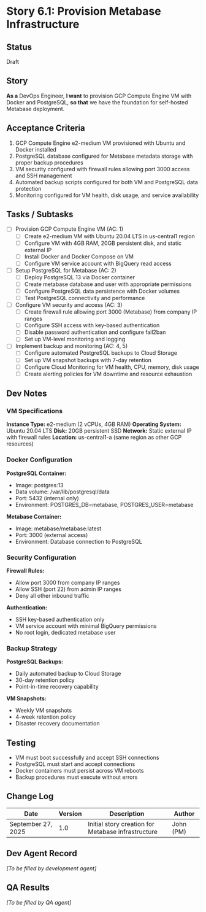 # Story 6.1: Provision Metabase Infrastructure

## Status
Draft

## Story
**As a** DevOps Engineer,
**I want** to provision GCP Compute Engine VM with Docker and PostgreSQL,
**so that** we have the foundation for self-hosted Metabase deployment.

## Acceptance Criteria
1. GCP Compute Engine e2-medium VM provisioned with Ubuntu and Docker installed
2. PostgreSQL database configured for Metabase metadata storage with proper backup procedures
3. VM security configured with firewall rules allowing port 3000 access and SSH management
4. Automated backup scripts configured for both VM and PostgreSQL data protection
5. Monitoring configured for VM health, disk usage, and service availability

## Tasks / Subtasks
- [ ] Provision GCP Compute Engine VM (AC: 1)
  - [ ] Create e2-medium VM with Ubuntu 20.04 LTS in us-central1 region
  - [ ] Configure VM with 4GB RAM, 20GB persistent disk, and static external IP
  - [ ] Install Docker and Docker Compose on VM
  - [ ] Configure VM service account with BigQuery read access

- [ ] Setup PostgreSQL for Metabase (AC: 2)
  - [ ] Deploy PostgreSQL 13 via Docker container
  - [ ] Create metabase database and user with appropriate permissions
  - [ ] Configure PostgreSQL data persistence with Docker volumes
  - [ ] Test PostgreSQL connectivity and performance

- [ ] Configure VM security and access (AC: 3)
  - [ ] Create firewall rule allowing port 3000 (Metabase) from company IP ranges
  - [ ] Configure SSH access with key-based authentication
  - [ ] Disable password authentication and configure fail2ban
  - [ ] Set up VM-level monitoring and logging

- [ ] Implement backup and monitoring (AC: 4, 5)
  - [ ] Configure automated PostgreSQL backups to Cloud Storage
  - [ ] Set up VM snapshot backups with 7-day retention
  - [ ] Configure Cloud Monitoring for VM health, CPU, memory, disk usage
  - [ ] Create alerting policies for VM downtime and resource exhaustion

## Dev Notes

### VM Specifications
**Instance Type:** e2-medium (2 vCPUs, 4GB RAM)
**Operating System:** Ubuntu 20.04 LTS
**Disk:** 20GB persistent SSD
**Network:** Static external IP with firewall rules
**Location:** us-central1-a (same region as other GCP resources)

### Docker Configuration
**PostgreSQL Container:**
- Image: postgres:13
- Data volume: /var/lib/postgresql/data
- Port: 5432 (internal only)
- Environment: POSTGRES_DB=metabase, POSTGRES_USER=metabase

**Metabase Container:**
- Image: metabase/metabase:latest
- Port: 3000 (external access)
- Environment: Database connection to PostgreSQL

### Security Configuration
**Firewall Rules:**
- Allow port 3000 from company IP ranges
- Allow SSH (port 22) from admin IP ranges
- Deny all other inbound traffic

**Authentication:**
- SSH key-based authentication only
- VM service account with minimal BigQuery permissions
- No root login, dedicated metabase user

### Backup Strategy
**PostgreSQL Backups:**
- Daily automated backup to Cloud Storage
- 30-day retention policy
- Point-in-time recovery capability

**VM Snapshots:**
- Weekly VM snapshots
- 4-week retention policy
- Disaster recovery documentation

## Testing
- VM must boot successfully and accept SSH connections
- PostgreSQL must start and accept connections
- Docker containers must persist across VM reboots
- Backup procedures must execute without errors

## Change Log
| Date | Version | Description | Author |
|------|---------|-------------|--------|
| September 27, 2025 | 1.0 | Initial story creation for Metabase infrastructure | John (PM) |

## Dev Agent Record
*[To be filled by development agent]*

## QA Results
*[To be filled by QA agent]*